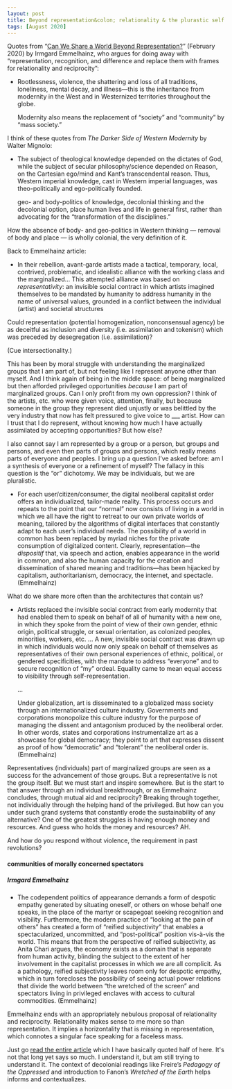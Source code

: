 ```yaml
---
layout: post
title: Beyond representation&colon; relationality & the plurastic self
tags: [August 2020]
---
```


Quotes from “[Can We Share a World Beyond Representation?](https://www.e-flux.com/journal/106/314167/can-we-share-a-world-beyond-representation/)” (February 2020) by Irmgard Emmelhainz, who argues for doing away with “representation, recognition, and difference and replace them with frames for relationality and reciprocity”:

- Rootlessness, violence, the shattering and loss of all traditions, loneliness, mental decay, and illness—this is the inheritance from modernity in the West and in Westernized territories throughout the globe.

  Modernity also means the replacement of “society” and “community” by “mass society.”

I think of these quotes from *The Darker Side of Western Modernity* by Walter Mignolo:

- The subject of theological knowledge depended on the dictates of God, while the subject of secular philosophy/science depended on Reason, on the Cartesian ego/mind and Kant’s transcendental reason. Thus, Western imperial knowledge, cast in Western imperial languages, was theo-politically and ego-politically founded.

  geo- and body-politics of knowledge, decolonial thinking and the decolonial option, place human lives and life in general first, rather than advocating for the “transformation of the disciplines.”

How the absence of body- and geo-politics in Western thinking — removal of body and place — is wholly colonial, the very definition of it.

Back to Emmelhainz article:

- In their rebellion, avant-garde artists made a tactical, temporary, local, contrived, problematic, and idealistic alliance with the working class and the marginalized… This attempted alliance was based on *representativity*: an invisible social contract in which artists imagined themselves to be mandated by humanity to address humanity in the name of universal values, grounded in a conflict between the individual (artist) and societal structures

Could representation (potential homogenization, nonconsensual agency) be as deceitful as inclusion and diversity (i.e. assimilation and tokenism) which was preceded by desegregation (i.e. assimilation)?

(Cue intersectionality.)

This has been by moral struggle with understanding the marginalized groups that I am part of, but not feeling like I represent anyone other than myself. And I think again of being in the middle space: of being marginalized but then afforded privileged opportunities *because* I am part of marginalized groups. Can I only profit from my own oppression? I think of the artists, etc. who were given voice, attention, finally, but because someone in the group they represent died unjustly or was belittled by the very industry that now has felt pressured to give voice to ___ artist. How can I trust that I do represent, without knowing how much I have actually assimilated by accepting opportunities? But how else?

I also cannot say I am represented by a group or a person, but groups and persons, and even then parts of groups and persons, which really means parts of everyone and peoples. I bring up a question I’ve asked before: am I a synthesis of everyone or a refinement of myself? The fallacy in this question is the “or” dichotomy. We may be individuals, but we are pluralistic.

- For each user/citizen/consumer, the digital neoliberal capitalist order offers an individualized, tailor-made reality. This process occurs and repeats to the point that our “normal” now consists of living in a world in which we all have the right to retreat to our own private worlds of meaning, tailored by the algorithms of digital interfaces that constantly adapt to each user’s individual needs. The possibility of a world in common has been replaced by myriad niches for the private consumption of digitalized content. Clearly, representation—the *dispositif* that, via speech and action, enables appearance in the world in common, and also the human capacity for the creation and dissemination of shared meaning and traditions—has been hijacked by capitalism, authoritarianism, democracy, the internet, and spectacle. (Emmelhainz)

What do we share more often than the architectures that contain us?

- Artists replaced the invisible social contract from early modernity that had enabled them to speak on behalf of all of humanity with a new one, in which they spoke from the point of view of their own gender, ethnic origin, political struggle, or sexual orientation, as colonized peoples, minorities, workers, etc. … A new, invisible social contract was drawn up in which individuals would now only speak on behalf of themselves as representatives of their own personal experiences of ethnic, political, or gendered specificities, with the mandate to address “everyone” and to secure recognition of “my” ordeal. Equality came to mean equal access to visibility through self-representation.

  …

  Under globalization, art is disseminated to a globalized mass society through an internationalized culture industry. Governments and corporations monopolize this culture industry for the purpose of managing the dissent and antagonism produced by the neoliberal order. In other words, states and corporations instrumentalize art as a showcase for global democracy; they point to art that expresses dissent as proof of how “democratic” and “tolerant” the neoliberal order is. (Emmelhainz)

Representatives (individuals) part of marginalized groups are seen as a success for the advancement of those groups. But a representative is not the group itself. But we must start and inspire somewhere. But is the start to that answer through an individual breakthrough, or as Emmelhainz concludes, through mutual aid and reciprocity? Breaking through together, not individually through the helping hand of the privileged. But how can you under such grand systems that constantly erode the sustainability of any alternative? One of the greatest struggles is having enough money and resources. And guess who holds the money and resources? AH.

And how do you respond without violence, the requirement in past revolutions?

#### communities of morally concerned spectators
##### Irmgard Emmelhainz

- The codependent politics of appearance demands a form of <span class="highlight">despotic empathy</span> generated by situating oneself, or others on whose behalf one speaks, in the place of the martyr or scapegoat seeking recognition and visibility. Furthermore, the modern practice of “looking at the pain of others” has created a form of “reified subjectivity” that enables a spectacularized, uncommitted, and “post-political” position vis-à-vis the world. This means that from the perspective of reified subjectivity, as Anita Chari argues, the economy exists as a domain that is separate from human activity, blinding the subject to the extent of her involvement in the capitalist processes in which we are all complicit. As a pathology, reified subjectivity leaves room only for despotic empathy, which in turn forecloses the possibility of seeing actual power relations that divide the world between “the wretched of the screen” and spectators living in privileged enclaves with access to cultural commodities. (Emmelhainz)

Emmelhainz ends with an appropriately nebulous proposal of relationality and reciprocity. Relationality makes sense to me more so than representation. It implies a horizontality that is missing in representation, which connotes a singular face speaking for a faceless mass.

Just go [read the entire article](https://www.e-flux.com/journal/106/314167/can-we-share-a-world-beyond-representation/) which I have basically quoted half of here. It's not that long yet says so much. I understand it, but am still trying to understand it. The context of decolonial readings like Freire’s *Pedagogy of the Oppressed* and introduction to Fanon’s *Wretched of the Earth* helps informs and contextualizes.
